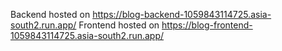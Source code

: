 Backend hosted on https://blog-backend-1059843114725.asia-south2.run.app/
Frontend hosted on https://blog-frontend-1059843114725.asia-south2.run.app/
